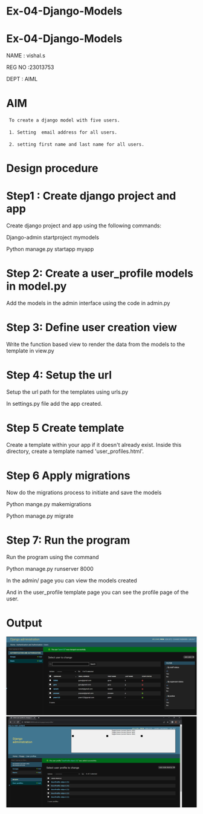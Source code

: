 # Ex-04-Django-Models
# Ex-04-Django-Models
NAME   : vishal.s

REG NO :23013753

DEPT   : AIML

# AIM

     To create a django model with five users.

     1. Setting  email address for all users.

     2. setting first name and last name for all users.

# Design procedure

# Step1 : Create django project and app

Create django project and app using the following commands:

Django-admin startproject mymodels

Python manage.py startapp myapp

# Step 2: Create a user_profile models in model.py

Add the models in the admin interface using the code in admin.py

# Step 3: Define user creation view

Write the function based view to render the data from the models to the template in view.py

# Step 4: Setup the url 

Setup the url path for the templates using urls.py

In settings.py file add the app created.

# Step 5 Create template

Create a template within your app if it doesn't already exist. Inside this directory, create a template named 'user_profiles.html'.

# Step 6 Apply migrations

Now do the migrations process to initiate and save the models

Python mange.py makemigrations

Python manage.py migrate

# Step 7: Run the program 

Run the program using the command

Python manage.py runserver 8000

In the admin/ page you can view the models created

And  in the user_profile template page you can see the profile page of the user.


# Output
![Alt text](<Screenshot 2023-11-29 092744.png>)
![Alt text](<Screenshot 2023-11-29 092920.png>)

